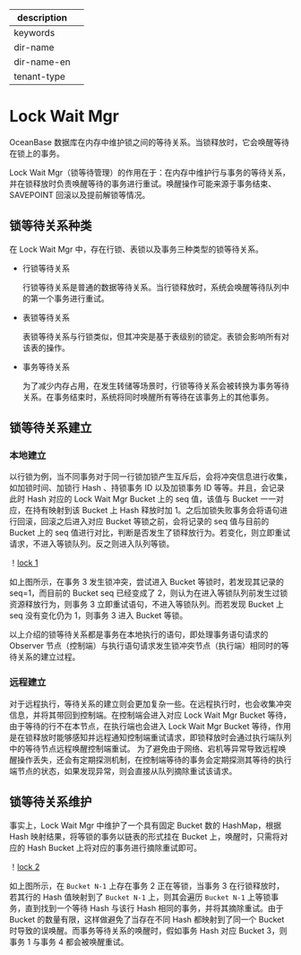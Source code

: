|description||
|---|---|
|keywords||
|dir-name||
|dir-name-en||
|tenant-type||

# Lock Wait Mgr

OceanBase 数据库在内存中维护锁之间的等待关系。当锁释放时，它会唤醒等待在锁上的事务。

Lock Wait Mgr（锁等待管理）的作用在于：在内存中维护行与事务的等待关系，并在锁释放时负责唤醒等待的事务进行重试。唤醒操作可能来源于事务结束、SAVEPOINT 回滚以及提前解锁等情况。

## 锁等待关系种类

在 Lock Wait Mgr 中，存在行锁、表锁以及事务三种类型的锁等待关系。

* 行锁等待关系

  行锁等待关系是普通的数据等待关系。当行锁释放时，系统会唤醒等待队列中的第一个事务进行重试。

* 表锁等待关系

  表锁等待关系与行锁类似，但其冲突是基于表级别的锁定。表锁会影响所有对该表的操作。

* 事务等待关系

  为了减少内存占用，在发生转储等场景时，行锁等待关系会被转换为事务等待关系。在事务结束时，系统将同时唤醒所有等待在该事务上的其他事务。

## 锁等待关系建立

### 本地建立

以行锁为例，当不同事务对于同一行锁加锁产生互斥后，会将冲突信息进行收集，如加锁时间、加锁行 Hash 、持锁事务 ID 以及加锁事务 ID 等等。并且，会记录此时 Hash 对应的 Lock Wait Mgr Bucket 上的 seq 值，该值与 Bucket 一一对应，在持有映射到该 Bucket 上 Hash 释放时加 1。之后加锁失败事务会将语句进行回滚，回滚之后进入对应 Bucket 等锁之前，会将记录的 seq 值与目前的 Bucket 上的 seq 值进行对比，判断是否发生了锁释放行为。若变化，则立即重试请求，不进入等锁队列。反之则进入队列等锁。

！[lock 1](https://obbusiness-private.oss-cn-shanghai.aliyuncs.com/doc/img/observer-enterprise/V4.2.5/700.reference/100.oceanbase-database-concepts/800.transaction-management/200.transaction-concurrency-and-consistency/300.concurrency-control/lock1.png)

如上图所示，在事务 3 发生锁冲突，尝试进入 Bucket 等锁时，若发现其记录的 seq=1，而目前的 Bucket seq 已经变成了 2，则认为在进入等锁队列前发生过锁资源释放行为，则事务 3 立即重试语句，不进入等锁队列。而若发现 Bucket 上 seq 没有变化仍为 1，则事务 3 进入 Bucket 等锁。

以上介绍的锁等待关系都是事务在本地执行的语句，即处理事务语句请求的 Observer 节点（控制端）与执行语句请求发生锁冲突节点（执行端）相同时的等待关系的建立过程。

### 远程建立

对于远程执行，等待关系的建立则会更加复杂一些。在远程执行时，也会收集冲突信息，并将其带回到控制端。在控制端会进入对应 Lock Wait Mgr Bucket 等待，由于等待的行不在本节点，在执行端也会进入 Lock Wait Mgr Bucket 等待，作用是在锁释放时能够感知并远程通知控制端重试请求，即锁释放时会通过执行端队列中的等待节点远程唤醒控制端重试。
为了避免由于网络、宕机等异常导致远程唤醒操作丢失，还会有定期探测机制，在控制端等待的事务会定期探测其等待的执行端节点的状态，如果发现异常，则会直接从队列摘除重试该请求。

## 锁等待关系维护

事实上，Lock Wait Mgr 中维护了一个具有固定 Bucket 数的 HashMap，根据 Hash 映射结果，将等锁的事务以链表的形式挂在 Bucket 上，唤醒时，只需将对应的 Hash Bucket 上将对应的事务进行摘除重试即可。

！[lock 2](https://obbusiness-private.oss-cn-shanghai.aliyuncs.com/doc/img/observer-enterprise/V4.2.5/700.reference/100.oceanbase-database-concepts/800.transaction-management/200.transaction-concurrency-and-consistency/300.concurrency-control/lock2.png)

如上图所示，在 `Bucket N-1` 上存在事务 2 正在等锁，当事务 3 在行锁释放时，若其行的 Hash 值映射到了 `Bucket N-1` 上，则其会遍历 `Bucket N-1` 上等锁事务，直到找到一个等待 Hash 与该行 Hash 相同的事务，并将其摘除重试。由于 Bucket 的数量有限，这样做避免了当存在不同 Hash 都映射到了同一个 Bucket 时导致的误唤醒。而事务等待关系的唤醒时，假如事务 Hash 对应 Bucket 3，则事务 1 与事务 4 都会被唤醒重试。
